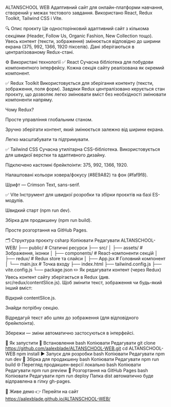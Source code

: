 ALTANSCHOOL WEB
Адаптивний сайт для онлайн-платформи навчання, створений у межах тестового завдання. Використано React, Redux Toolkit, Tailwind CSS і Vite.

🔍 Опис проєкту
Це односторінковий адаптивний сайт з кількома секціями (Header, Follow Us, Organic Fashion, New Collection тощо). Увесь контент (тексти, зображення) змінюється відповідно до ширини екрана (375, 992, 1366, 1920 пікселів). Дані зберігаються в централізованому Redux-стані.

⚙️ Використані технології
✅ React
Сучасна бібліотека для побудови компонентного інтерфейсу. Кожна секція сайту реалізована як окремий компонент.

✅ Redux Toolkit
Використовується для зберігання контенту (тексти, зображення, поля форм). Завдяки Redux централізовано керується стан проєкту, що дозволяє легко змінювати вміст без необхідності змінювати компоненти напряму.

Чому Redux?

Просте управління глобальним станом.

Зручно зберігати контент, який змінюється залежно від ширини екрана.

Легко масштабувати та підтримувати.

✅ Tailwind CSS
Сучасна утилітарна CSS-бібліотека. Використовується для швидкої верстки та адаптивного дизайну.

Підключено кастомні брейкпоінти: 375, 992, 1366, 1920.

Налаштовані кольори ховера/фокусу (#8E9A82) та фон (#faf9f8).

Шрифт — Crimson Text, sans-serif.

✅ Vite
Інструмент для швидкої розробки та збірки проєктів на базі ES-модулів.

Швидкий старт (npm run dev).

Збірка для продакшену (npm run build).

Просте розгортання на GitHub Pages.

🗂 Структура проєкту
csharp
Копіювати
Редагувати
ALTANSCHOOL-WEB/
├── public/               # Статичні ресурси
├── src/
│   ├── assets/           # Зображення, іконки
│   ├── components/       # React-компоненти секцій
│   ├── redux/            # Redux store та слайси
│   ├── App.jsx           # Головний компонент
│   └── main.jsx          # Точка входу
├── index.html
├── tailwind.config.js
├── vite.config.js
└── package.json
✏️ Як редагувати контент (через Redux)
Увесь контент сайту зберігається в Redux (див. src/redux/contentSlice.js). Щоб змінити текст, зображення чи будь-який інший вміст:

Відкрий contentSlice.js.

Знайди потрібну секцію.

Відредагуй текст або шлях до зображення (для відповідного брейкпоінта).

Збережи — зміни автоматично застосуються в інтерфейсі.

🚀 Як запустити
🔧 Встановлення
bash
Копіювати
Редагувати
git clone https://github.com/aalexblade/ALTANSCHOOL-WEB.git
cd ALTANSCHOOL-WEB
npm install
▶️ Запуск для розробки
bash
Копіювати
Редагувати
npm run dev
🧱 Збірка для продакшену
bash
Копіювати
Редагувати
npm run build
🌐 Перегляд продакшен-версії локально
bash
Копіювати
Редагувати
npm run preview
🚀 Розгортання на GitHub Pages
bash
Копіювати
Редагувати
npm run deploy
Папка dist автоматично буде відправлена в гілку gh-pages.

🔗 Живе демо
👉 Перейти на сайт https://aalexblade.github.io/ALTANSCHOOL-WEB/


